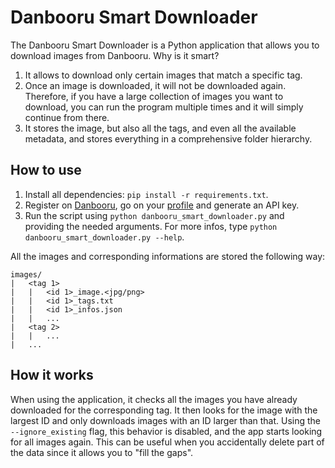 # Danbooru Smart Downloader

The Danbooru Smart Downloader is a Python application that allows you to download images from Danbooru. Why is it smart?
1. It allows to download only certain images that match a specific tag.
2. Once an image is downloaded, it will not be downloaded again. Therefore, if you have a large collection of images you want to download, you can run the program multiple times and it will simply continue from there.
3. It stores the image, but also all the tags, and even all the available metadata, and stores everything in a comprehensive folder hierarchy.

## How to use

1. Install all dependencies: `pip install -r requirements.txt`.
2. Register on [Danbooru](https://danbooru.donmai.us/), go on your [profile](https://danbooru.donmai.us/profile) and generate an API key.
3. Run the script using `python danbooru_smart_downloader.py` and providing the needed arguments. For more infos, type `python danbooru_smart_downloader.py --help`.

All the images and corresponding informations are stored the following way:
```
images/
|   <tag 1>
|   |   <id 1>_image.<jpg/png>
|   |   <id 1>_tags.txt
|   |   <id 1>_infos.json
|   |   ...
|   <tag 2>
|   |   ...
|   ...
```

## How it works

When using the application, it checks all the images you have already downloaded for the corresponding tag. It then looks for the image with the largest ID and only downloads images with an ID larger than that. Using the `--ignore_existing` flag, this behavior is disabled, and the app starts looking for all images again. This can be useful when you accidentally delete part of the data since it allows you to "fill the gaps".